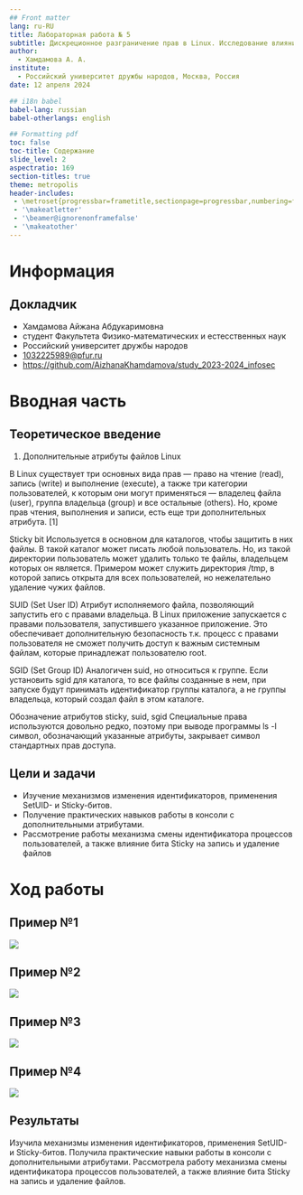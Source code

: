 ```yaml
---
## Front matter
lang: ru-RU
title: Лабораторная работа № 5
subtitle: Дискреционное разграничение прав в Linux. Исследование влияния дополнительных атрибутов
author:
  - Хамдамова А. А.
institute:
  - Российский университет дружбы народов, Москва, Россия
date: 12 апреля 2024

## i18n babel
babel-lang: russian
babel-otherlangs: english

## Formatting pdf
toc: false
toc-title: Содержание
slide_level: 2
aspectratio: 169
section-titles: true
theme: metropolis
header-includes:
 - \metroset{progressbar=frametitle,sectionpage=progressbar,numbering=fraction}
 - '\makeatletter'
 - '\beamer@ignorenonframefalse'
 - '\makeatother'
---
```


# Информация

## Докладчик

  * Хамдамова Айжана Абдукаримовна
  * студент Факультета Физико-математических и естесственных наук 
  * Российский университет дружбы народов
  * [1032225989@pfur.ru](mailto:1032225989@pfur.ru)
  * <https://github.com/AizhanaKhamdamova/study_2023-2024_infosec>

# Вводная часть

## Теоретическое введение
1. Дополнительные атрибуты файлов Linux

В Linux существует три основных вида прав — право на чтение (read), запись (write) и выполнение (execute), а также три категории пользователей, к которым они могут применяться — владелец файла (user), группа владельца (group) и все остальные (others). Но, кроме прав чтения, выполнения и записи, есть еще три дополнительных атрибута. [1]

Sticky bit
Используется в основном для каталогов, чтобы защитить в них файлы. В такой каталог может писать любой пользователь. Но, из такой директории пользователь может удалить только те файлы, владельцем которых он является. Примером может служить директория /tmp, в которой запись открыта для всех пользователей, но нежелательно удаление чужих файлов.

SUID (Set User ID)
Атрибут исполняемого файла, позволяющий запустить его с правами владельца. В Linux приложение запускается с правами пользователя, запустившего указанное приложение. Это обеспечивает дополнительную безопасность т.к. процесс с правами пользователя не сможет получить доступ к важным системным файлам, которые принадлежат пользователю root.

SGID (Set Group ID)
Аналогичен suid, но относиться к группе. Если установить sgid для каталога, то все файлы созданные в нем, при запуске будут принимать идентификатор группы каталога, а не группы владельца, который создал файл в этом каталоге.

Обозначение атрибутов sticky, suid, sgid
Специальные права используются довольно редко, поэтому при выводе программы ls -l символ, обозначающий указанные атрибуты, закрывает символ стандартных прав доступа.


## Цели и задачи

- Изучение механизмов изменения идентификаторов, применения SetUID- и Sticky-битов. 
- Получение практических навыков работы в консоли с дополнительными атрибутами. 
- Рассмотрение работы механизма смены идентификатора процессов пользователей, а также влияние бита Sticky на запись и удаление файлов

# Ход работы

## Пример №1

![](image/2.bmp)

## Пример №2

![](image/4.bmp)

## Пример №3

![](image/6.bmp)

## Пример №4

![](image/7.bmp)

## Результаты

Изучила механизмы изменения идентификаторов, применения
SetUID- и Sticky-битов. Получила практические навыки работы в консоли с дополнительными атрибутами. Рассмотрела работу механизма смены идентификатора процессов пользователей, а также влияние бита Sticky на запись и удаление файлов.

